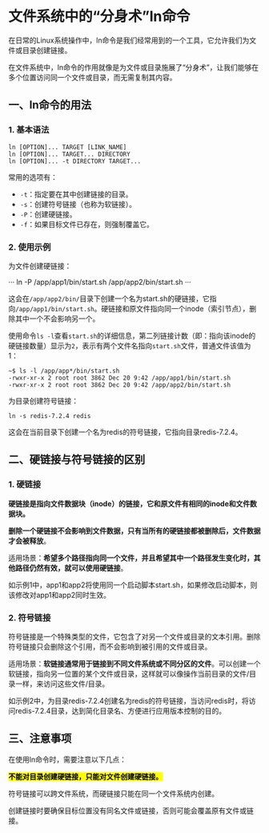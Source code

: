 # 文件系统中的“分身术”ln命令

在日常的Linux系统操作中，ln命令是我们经常用到的一个工具，它允许我们为文件或目录创建链接。

在文件系统中，ln命令的作用就像是为文件或目录施展了“分身术”，让我们能够在多个位置访问同一个文件或目录，而无需复制其内容。

## 一、ln命令的用法

### 1. 基本语法

```
ln [OPTION]... TARGET [LINK_NAME]
ln [OPTION]... TARGET... DIRECTORY
ln [OPTION]... -t DIRECTORY TARGET...
```

常用的选项有：

* `-t`：指定要在其中创建链接的目录。
* `-s`：创建符号链接（也称为软链接）。
* `-P`：创建硬链接。
* `-f`：如果目标文件已存在，则强制覆盖它。

### 2. 使用示例

为文件创建硬链接：

···
ln -P /app/app1/bin/start.sh /app/app2/bin/start.sh
···

这会在`/app/app2/bin/`目录下创建一个名为start.sh的硬链接，它指向`/app/app1/bin/start.sh`。硬链接和原文件指向同一个inode（索引节点），删除其中一个不会影响另一个。

使用命令`ls -l`查看`start.sh`的详细信息，第二列链接计数（即：指向该inode的硬链接数量）显示为`2`，表示有两个文件名指向`start.sh`文件，普通文件该值为1：

```
~$ ls -l /app/app*/bin/start.sh
-rwxr-xr-x 2 root root 3862 Dec 20 9:42 /app/app1/bin/start.sh
-rwxr-xr-x 2 root root 3862 Dec 20 9:42 /app/app2/bin/start.sh
```

为目录创建符号链接：

```
ln -s redis-7.2.4 redis
```

这会在当前目录下创建一个名为redis的符号链接，它指向目录redis-7.2.4。

## 二、硬链接与符号链接的区别

### 1. 硬链接

**硬链接是指向文件数据块（inode）的链接，它和原文件有相同的inode和文件数据块。**

**删除一个硬链接不会影响到文件数据，只有当所有的硬链接都被删除后，文件数据才会被释放**。

适用场景：**希望多个路径指向同一个文件，并且希望其中一个路径发生变化时，其他路径仍然有效，就可以使用硬链接**。

如示例1中，app1和app2将使用同一个启动脚本start.sh，如果修改启动脚本，则该修改对app1和app2同时生效。

### 2. 符号链接

符号链接是一个特殊类型的文件，它包含了对另一个文件或目录的文本引用。删除符号链接只会删除这个引用，而不会影响到被引用的文件或目录。

适用场景：**软链接通常用于链接到不同文件系统或不同分区的文件**。可以创建一个软链接，指向另一位置的某个文件或目录，这样就可以像操作当前目录的文件/目录一样，来访问这些文件/目录。

如示例2中，为目录redis-7.2.4创建名为redis的符号链接，当访问redis时，将访问redis-7.2.4目录，达到简化目录名、方便进行应用版本控制的目的。



## 三、注意事项

在使用ln命令时，需要注意以下几点：

**<mark>不能对目录创建硬链接，只能对文件创建硬链接。</mark>**

符号链接可以跨文件系统，而硬链接只能在同一个文件系统内创建。

创建链接时要确保目标位置没有同名文件或链接，否则可能会覆盖原有文件或链接。
